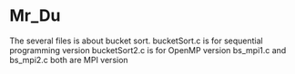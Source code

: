 # Mr_Du
The several files is about bucket sort.
bucketSort.c is for sequential programming version
bucketSort2.c is for OpenMP version
bs_mpi1.c and bs_mpi2.c both are MPI version
